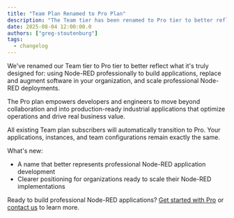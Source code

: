 ```yaml
---
title: "Team Plan Renamed to Pro Plan"
description: "The Team tier has been renamed to Pro tier to better reflect the plan's capabilities and target audience"
date: 2025-08-04 12:00:00.0
authors: ["greg-stoutenburg"]
tags:
  - changelog
---
```


We've renamed our Team tier to Pro tier to better reflect what it's truly designed for: using Node-RED professionally to build applications, replace and augment software in your organization, and scale professional Node-RED deployments.

The Pro plan empowers developers and engineers to move beyond collaboration and into production-ready industrial applications that optimize operations and drive real business value.

All existing Team plan subscribers will automatically transition to Pro. Your applications, instances, and team configurations remain exactly the same.

What's new:
- A name that better represents professional Node-RED application development
- Clearer positioning for organizations ready to scale their Node-RED implementations

Ready to build professional Node-RED applications? [Get started with Pro](https://app.flowfuse.com/account/create) or [contact us](/contact-us) to learn more.